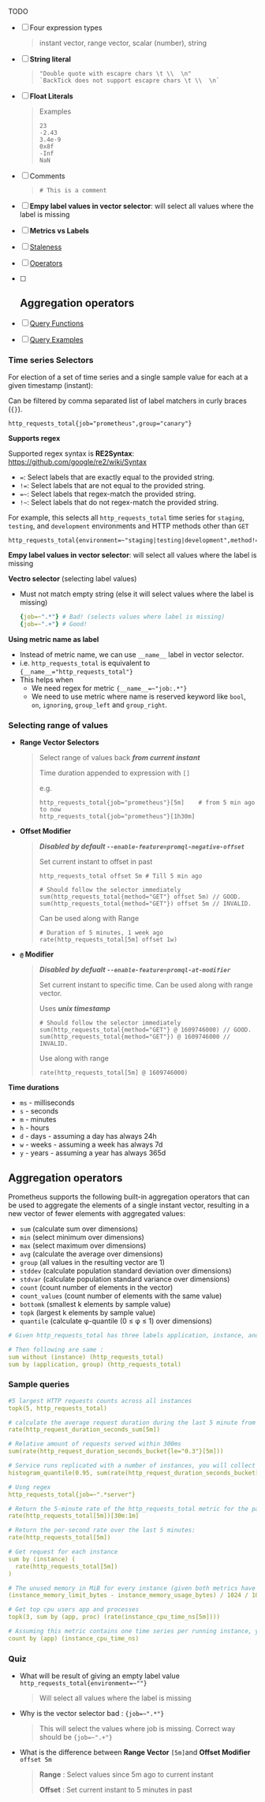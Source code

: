 TODO 

- [ ] Four expression types

  > instant vector, range vector, scalar (number), string

- [ ] **String literal**

  > ```
  > "Double quote with escapre chars \t \\  \n"
  > `BackTick does not support escapre chars \t \\  \n`
  > ```

- [ ] **Float Literals**

  > Examples
  > ```
  > 23
  > -2.43
  > 3.4e-9
  > 0x8f
  > -Inf
  > NaN
  > ```
  
- [ ] Comments 

  >   ```
  >   # This is a comment
  >   ```

- [ ] **Empy label values in vector selector**: will select all values where the label is missing

- [ ] **Metrics vs Labels**

- [ ] [Staleness](https://prometheus.io/docs/prometheus/latest/querying/basics/#staleness) 

- [ ] [Operators](https://prometheus.io/docs/prometheus/latest/querying/operators/)

- [ ] ##  Aggregation operators

- [ ] [Query Functions](https://prometheus.io/docs/prometheus/latest/querying/functions/)

- [ ] [Query Examples](https://prometheus.io/docs/prometheus/latest/querying/examples/)



### **Time series Selectors**

For election of a set of time series and a single sample value for each at a given timestamp (instant):

Can be filtered by comma separated list of label matchers in curly braces (`{}`).

```
http_requests_total{job="prometheus",group="canary"}
```



 **Supports regex**

Supported regex syntax is **RE2Syntax**:  https://github.com/google/re2/wiki/Syntax

 - `=`: Select labels that are exactly equal to the provided string.
 - `!=`: Select labels that are not equal to the provided string.
 - `=~`: Select labels that regex-match the provided string.
 - `!~`: Select labels that do not regex-match the provided string.

 For example, this selects all `http_requests_total` time series for `staging`, `testing`, and `development` environments and HTTP methods other than `GET`

 ```
 http_requests_total{environment=~"staging|testing|development",method!="GET"}
 ```

**Empy label values in vector selector**: will select all values where the label is missing



 **Vectro selector** (selecting label values)

 - Must not match empty string (else it will select values where the label is missing)

   ```yaml
   {job=~".*"} # Bad! (selects values where label is missing)
   {job=~".+"} # Good!
   ```



**Using metric name as label**

- Instead of metric name, we can use `__name__` label in vector selector. 
- i.e. `http_requests_total` is equivalent to `{__name__="http_requests_total"}`
- This helps when
  - We need regex for metric `{__name__=~"job:.*"}`
  - We need to use metric where name is reserved keyword like `bool`, `on`, `ignoring`, `group_left` and `group_right`.



### Selecting range of values

- **Range Vector Selectors** 

  > Select range of values back ***from current instant***
  >
  > Time duration appended to expression with `[]`
  >
  > e.g. 
  >
  > ```
  > http_requests_total{job="prometheus"}[5m]    # from 5 min ago to now
  > http_requests_total{job="prometheus"}[1h30m]
  > ```

  

- **Offset Modifier**

  > ***Disabled by default `--enable-feature=promql-negative-offset`***
  >
  > Set current instant to offset in past
  >
  > ```
  > http_requests_total offset 5m # Till 5 min ago
  > ```
  >
  > 
  >
  > ```
  > # Should follow the selector immediately
  > sum(http_requests_total{method="GET"} offset 5m) // GOOD.
  > sum(http_requests_total{method="GET"}) offset 5m // INVALID.
  > ```
  >
  > 
  >
  > Can be used along with Range 
  >
  > ```
  > # Duration of 5 minutes, 1 week ago 
  > rate(http_requests_total[5m] offset 1w)
  > ```

  

- **`@` Modifier**

  > ***Disabled by defualt `--enable-feature=promql-at-modifier`***
  >
  > Set current instant to specific time. Can be used along with range vector.
  >
  > Uses ***unix timestamp***
  >
  > ```
  > # Should follow the selector immediately
  > sum(http_requests_total{method="GET"} @ 1609746000) // GOOD.
  > sum(http_requests_total{method="GET"}) @ 1609746000 // INVALID.
  > ```
  >
  > Use along with range
  >
  > ```
  > rate(http_requests_total[5m] @ 1609746000)
  > ```
  >
  > 







**Time durations**

- `ms` - milliseconds
- `s` - seconds
- `m` - minutes
- `h` - hours
- `d` - days - assuming a day has always 24h
- `w` - weeks - assuming a week has always 7d
- `y` - years - assuming a year has always 365d



## Aggregation operators

Prometheus supports the following built-in aggregation operators that can be used to aggregate the elements of a single instant vector, resulting in a new vector of fewer elements with aggregated values:

- `sum` (calculate sum over dimensions)
- `min` (select minimum over dimensions)
- `max` (select maximum over dimensions)
- `avg` (calculate the average over dimensions)
- `group` (all values in the resulting vector are 1)
- `stddev` (calculate population standard deviation over dimensions)
- `stdvar` (calculate population standard variance over dimensions)
- `count` (count number of elements in the vector)
- `count_values` (count number of elements with the same value)
- `bottomk` (smallest k elements by sample value)
- `topk` (largest k elements by sample value)
- `quantile` (calculate φ-quantile (0 ≤ φ ≤ 1) over dimensions)

```yaml
# Given http_requests_total has three labels application, instance, and group 

# Then following are same : 
sum without (instance) (http_requests_total)
sum by (application, group) (http_requests_total)
```



### Sample queries

```yaml
#5 largest HTTP requests counts across all instances
topk(5, http_requests_total)

# calculate the average request duration during the last 5 minute from a histogram or summary
rate(http_request_duration_seconds_sum[5m])

# Relative amount of requests served within 300ms
sum(rate(http_request_duration_seconds_bucket{le="0.3"}[5m]))

# Service runs replicated with a number of instances, you will collect request durations from every single one of them, and then you want to aggregate everything into an overall 95th percentile.
histogram_quantile(0.95, sum(rate(http_request_duration_seconds_bucket[5m])) by (le)) 

# Usng regex
http_requests_total{job=~".*server"}

# Return the 5-minute rate of the http_requests_total metric for the past 30 minutes
rate(http_requests_total[5m])[30m:1m]

# Return the per-second rate over the last 5 minutes:
rate(http_requests_total[5m])

# Get request for each instance
sum by (instance) (
  rate(http_requests_total[5m])
)

# The unused memory in MiB for every instance (given both metrics have same label)
(instance_memory_limit_bytes - instance_memory_usage_bytes) / 1024 / 1024

# Get top cpu users app and processes
topk(3, sum by (app, proc) (rate(instance_cpu_time_ns[5m])))

# Assuming this metric contains one time series per running instance, you could count the number of running instances per application like this:
count by (app) (instance_cpu_time_ns)
```





### Quiz

- What will be result of giving an empty label value `http_requests_total{environment=~""}`

  > Will select all values where the label is missing

- Why is the vector selector bad : `{job=~".*"}`

  > This will select the values where job is missing. Correct way should be `{job=~".+"}`

- What is the difference between **Range Vector** `[5m]`and **Offset Modifier** `offset 5m`

  > **Range** : Select values since 5m ago to current instant
  >
  > **Offset** : Set current instant to 5 minutes in past

